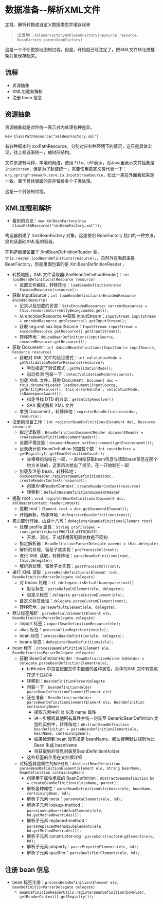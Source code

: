 #   数据准备--解析XML文件

加载、解析转换成自定义数据类型并缓存起来

>   出发地：`XmlBeanFactory#XmlBeanFactory(Resource resource, BeanFactory parentBeanFactory)`

这是一个不断更换地图的过程，但是，开始就已经注定了，把XML文件转化成框架对象保存起来。

##  流程
-   资源抽象
-   XML加载和解析
-   注册 bean 信息

##  资源抽象

资源抽象就是对外统一表示对内处理各种差异。

`new ClassPathResource("xmlBeanFactory.xml")`

有各种版本的 xxxPathResource，分别对应各种环境下的情况，这只是具体实现，往上都逐渐统一，成树形结构。

文件来源有两种，本地和网络，使用 `File`、`URI`表示，而Java里表示文件抽象是 `InputStream`，但是为了封装统一，需要使用自定义类代表一下：`org.springframework.core.io.InputStreamSource`，如此一来在外面看起来是一致，至于具体里面的差异留给各个子类处理。

这是一个封装的过程。

##  XML加载和解析

-   看到的方法：`new XmlBeanFactory(new ClassPathResource("xmlBeanFactory.xml"));`

构造器创建了 XmlBeanFactory 对象，这是使用 BeanFactory 接口的一种方法，换句话基础XML版的容器。

在构造器里设置了 XmlBeanDefinitionReader 类，`this.reader.loadBeanDefinitions(resource);`，虽然外在看起来是 BeanFactory，但是里面包着的是 XmlBeanDefinitionReader 。

-   转换地图，XML文件读取器(XmlBeanDefinitionReader)：`int loadBeanDefinitions(Resource resource)`
    -   设置文件编码，转移阵地：`loadBeanDefinitions(new EncodedResource(resource));`
-   获取 InputSource：`int loadBeanDefinitions(EncodedResource encodedResource)`
    -   记录以及加载的资源：`Set<EncodedResource> currentResources = this.resourcesCurrentlyBeingLoaded.get();`
    -   从 encodedResource 中获取 InputStream：`InputStream inputStream = encodedResource.getResource().getInputStream();`
    -   获取 org.xml.sax.InputSource：`InputStream inputStream = encodedResource.getResource().getInputStream();`
    -   转移阵地：`doLoadBeanDefinitions(inputSource, encodedResource.getResource());`
-   获取 Document：`int doLoadBeanDefinitions(InputSource inputSource, Resource resource)`
    -   获取对 XML 文件的验证模式：`int validationMode = getValidationModeForResource(resource);`
        -   手动指定了验证模式：`getValidationMode();`
        -   自动检测 包装一下：`detectValidationMode(resource);`
    -   加载 XML 文件，获得 Document：`Document doc = this.documentLoader.loadDocument(inputSource, getEntityResolver(), this.errorHandler, validationMode, isNamespaceAware());`
        -   指定寻找 DTD 的方法：`getEntityResolver()`
        -   SAX 模式解析 XML 文件
    -   拿到 Document ，转移阵地：`registerBeanDefinitions(doc, resource);`
-   注册前准备工作：`int registerBeanDefinitions(Document doc, Resource resource)`
    -   指定读取器：`BeanDefinitionDocumentReader documentReader = createBeanDefinitionDocumentReader();`
    -   设置环境变量：`documentReader.setEnvironment(getEnvironment());`
    -   记录统计前 BeanDefinition 的加载个数：`int countBefore = getRegistry().getBeanDefinitionCount();`
        -   赤裸裸的勾结在一起，一直纠结获取bean信息与读取bean信息在那个地方关联的，这里再次给出了提示，在一开始就在一起
    -   加载及注册 bean，转移阵地：`documentReader.registerBeanDefinitions(doc, createReaderContext(resource));`
        -   创建XmlReaderContext：`createReaderContext(resource)`
        -   转移到：`DefaultBeanDefinitionDocumentReader`
-   提取 root：`void registerBeanDefinitions(Document doc, XmlReaderContext readerContext)`
    -   提取 root：`Element root = doc.getDocumentElement();`
    -   开始解析，转移阵地：`doRegisterBeanDefinitions(root);`
-   核心部分开始，山路十八弯：`doRegisterBeanDefinitions(Element root)`
    -   处理 profile 属性：`String profileSpec = root.getAttribute(PROFILE_ATTRIBUTE);`
        -   开发、测试、正式环境等配置参数是不同的
    -   指定解析器：`BeanDefinitionParserDelegate parent = this.delegate;`
    -   解析前处理，留给子类实现：`preProcessXml(root);`
    -   进行 XML 读取，转移阵地：`parseBeanDefinitions(root, this.delegate);`
    -   解析后处理，留给子类实现：`postProcessXml(root);`
-   进行 XML 读取：`parseBeanDefinitions(Element root, BeanDefinitionParserDelegate delegate)`
    -   对 beans 处理：`if (delegate.isDefaultNamespace(root))`
        -   默认标签：`parseDefaultElement(ele, delegate);`
        -   自定义标签：`delegate.parseCustomElement(ele);`
    -   自定义标签处理：`delegate.parseCustomElement(root);`
    -   转移阵地：`parseDefaultElement(ele, delegate);`
-   默认标签解析：`parseDefaultElement(Element ele, BeanDefinitionParserDelegate delegate)`
    -   import 标签：`importBeanDefinitionResource(ele);`
    -   aliaz  标签：`processAliasRegistration(ele);`
    -   bean 标签：`processBeanDefinition(ele, delegate);`
    -   beans 标签：`doRegisterBeanDefinitions(ele);`
-   bean 标签：`processBeanDefinition(Element ele, BeanDefinitionParserDelegate delegate)`
    -   获取 BeanDefinitionHolder：`BeanDefinitionHolder bdHolder = delegate.parseBeanDefinitionElement(ele);`
        -   bdHolder 中包含配置文件中配置的各种属性，具体的XML文件转换就在这个过程中
        -   转移到：`BeanDefinitionParserDelegate`
        -   包装一下：`BeanDefinitionHolder parseBeanDefinitionElement(Element ele)`
        -   还在准备：`BeanDefinitionHolder parseBeanDefinitionElement(Element ele, BeanDefinition containingBean)`
            -   提取元素中的 id 以及 name 属性
            -   进一步解析其他所有属性并统一封装至 GenericBeanDefinition 类型的实例中，转移阵地：`AbstractBeanDefinition beanDefinition = parseBeanDefinitionElement(ele, beanName, containingBean);`
            -   如果检测到 bean 没有指定 beanName，那么使用默认规则为此 Bean 生成 beanName
            -   将获取到的信息封装至BeanDefinitionHolder
        -   这些标签的作用在文档很详细
    -   对标签其他属性的`解析过程`：`AbstractBeanDefinition parseBeanDefinitionElement(Element ele, String beanName, BeanDefinition containingBean)`
        -   创建用于属性承载的 BeanDefinition：`AbstractBeanDefinition bd = createBeanDefinition(className, parent);`
        -   解析各种属性：`parseBeanDefinitionAttributes(ele, beanName, containingBean, bd);`
        -   解析子元素 meta：`parseMetaElements(ele, bd);`
        -   解析子元素 lookup-method：`parseLookupOverrideSubElements(ele, bd.getMethodOverrides());`
        -   解析子元素 replaced-method：`parseReplacedMethodSubElements(ele, bd.getMethodOverrides());`
        -   解析子元素 constructor-arg：`parseConstructorArgElements(ele, bd);`
        -   解析子元素 property：`parsePropertyElements(ele, bd);`
        -   解析子元素 qualifier：`parseQualifierElements(ele, bd);`

##  注册 bean 信息

-   bean 标签注册：`processBeanDefinition(Element ele, BeanDefinitionParserDelegate delegate)`
    -   `BeanDefinitionReaderUtils.registerBeanDefinition(bdHolder, getReaderContext().getRegistry());`

